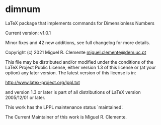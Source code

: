 # dimnum
LaTeX package that implements commands for Dimensionless Numbers

Current version: v1.0.1

Minor fixes and 42 new additions, see full changelog for more details.

Copyright (c) 2021 Miguel R. Clemente <miguel.clemente@dem.uc.pt>

This file may be distributed and/or modified under the conditions of
the LaTeX Project Public License, either version 1.3 of this license
or (at your option) any later version.  The latest version of this
license is in:

http://www.latex-project.org/lppl.txt

and version 1.3 or later is part of all distributions of LaTeX version
2005/12/01 or later.

This work has the LPPL maintenance status `maintained'.

The Current Maintainer of this work is Miguel R. Clemente.